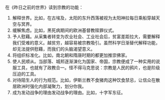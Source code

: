 在《昨日之前的世界》读到宗教的功能：

1. 解释世界。比如，在古埃及，太阳的东升西落被视为太阳神拉每日乘船穿越天空与冥界。
2. 缓解焦虑。比如，黑死病期间的欧洲基督教赎罪仪式。
3. 予人慰藉。从采集者转变为农业社会、工业社会后，贫富差距拉大，需要解释我们受难的意义。越贫穷，越容易被宗教吸引。虽然科学日渐替代解释功能，却无法提供慰藉，而我们的头脑渴望意义。
4. 将组织标准化。比如，南北朝和隋唐时期的都更加推崇佛家。
5. 使人民顺从。当部落、城邦逐渐演化为国家、帝国，宗教便成了一种实用的说服工具，也就有了政教合一。怪不得马克思说：宗教是人民的鸦片，也是阶级压迫的工具。
6. 对待陌生人的行为规范。比如，伊斯兰教不食猪肉这种饮食禁忌，让信众在散居欧洲时强化内部凝聚力，划分你我。
7. 成为发动战争的理由发动战争的理由。比如，十字军东征。